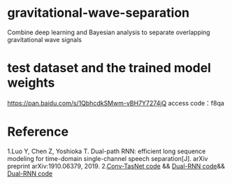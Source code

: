 # gravitational-wave-separation
Combine deep learning and Bayesian analysis to separate overlapping gravitational wave signals

# test dataset and the trained model weights 
https://pan.baidu.com/s/1QbhcdkSMwm-vBH7Y7274jQ 
access code：f8qa 

# Reference
1.Luo Y, Chen Z, Yoshioka T. Dual-path RNN: efficient long sequence modeling for time-domain single-channel speech separation[J]. arXiv preprint arXiv:1910.06379, 2019.
2.[Conv-TasNet code](https://github.com/JusperLee/Conv-TasNet "Conv-TasNet code") && [Dual-RNN code](https://github.com/JusperLee/Dual-Path-RNN-Pytorch.git "Dual-RNN code")&& [Dual-RNN code](https://github.com/yluo42/TAC/blob/master/utility/models.py "Dual-RNN code")
